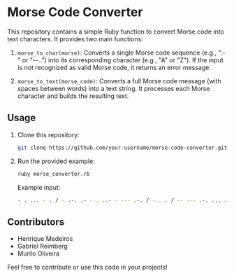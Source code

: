 # Morse Code Converter

This repository contains a simple Ruby function to convert Morse code into text characters. It provides two main functions:

1. `morse_to_char(morse)`: Converts a single Morse code sequence (e.g., ".-" or "--..") into its corresponding character (e.g., "A" or "Z"). If the input is not recognized as valid Morse code, it returns an error message.

2. `morse_to_text(morse_code)`: Converts a full Morse code message (with spaces between words) into a text string. It processes each Morse character and builds the resulting text.

## Usage

1. Clone this repository:

   ```bash
   git clone https://github.com/your-username/morse-code-converter.git
   ```
2. Run the provided example:
   ```bash
   ruby morse_converter.rb
   ```
   Example input:
   ```bash
   - . ... - . / - .-. .- -.. ..- - --- .-. / -.. . / -- --- .-. ... .
   ```
## Contributors
- Henrique Medeiros
- Gabriel Reimberg
- Murilo Oliveira

Feel free to contribute or use this code in your projects!
